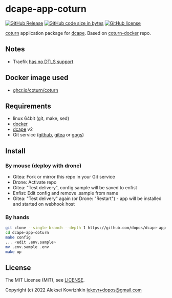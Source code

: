 # dcape-app-coturn

[![GitHub Release][1]][2] [![GitHub code size in bytes][3]]() [![GitHub license][4]][5]

[1]: https://img.shields.io/github/release/dopos/dcape-app-coturn.svg
[2]: https://github.com/dopos/dcape-app-coturn/releases
[3]: https://img.shields.io/github/languages/code-size/dopos/dcape-app-coturn.svg
[4]: https://img.shields.io/github/license/dopos/dcape-app-coturn.svg
[5]: LICENSE

[coturn](https://github.com/coturn/coturn) application package for [dcape](https://github.com/dopos/dcape).
Based on [coturn-docker](https://github.com/m1rkwood/coturn-docker) repo.

## Notes

* Traefik [has no DTLS support](https://github.com/traefik/traefik/issues/6642)

## Docker image used

* [ghcr.io/coturn/coturn](https://github.com/coturn/coturn/pkgs/container/coturn)

## Requirements

* linux 64bit (git, make, sed)
* [docker](http://docker.io)
* [dcape](https://github.com/dopos/dcape) v2
* Git service ([github](https://github.com), [gitea](https://gitea.io) or [gogs](https://gogs.io))

## Install

### By mouse (deploy with drone)

* Gitea: Fork or mirror this repo in your Git service
* Drone: Activate repo
* Gitea: "Test delivery", config sample will be saved to enfist
* Enfist: Edit config and remove .sample from name
* Gitea: "Test delivery" again (or Drone: "Restart") - app will be installed and started on webhook host

### By hands

```bash
git clone --single-branch --depth 1 https://github.com/dopos/dcape-app-coturn.git
cd dcape-app-coturn
make config
... <edit .env.sample>
mv .env.sample .env
make up
```

## License

The MIT License (MIT), see [LICENSE](LICENSE).

Copyright (c) 2022 Aleksei Kovrizhkin <lekovr+dopos@gmail.com>
